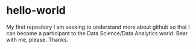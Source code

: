 # hello-world
My first repository
I am seeking to understand more about github so that I can become a participant to the Data Science/Data Analytics world. Bear with me, please. Thanks.
